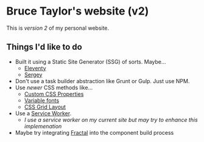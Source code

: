 # Bruce Taylor's website (v2)

This is *version 2* of my personal website.

## Things I'd like to do

* Built it using a Static Site Generator (SSG) of sorts. Maybe...
  * [Eleventy](https://www.11ty.io/)
  * [Sergey](https://sergey.cool/)
* Don't use a task builder abstraction like Grunt or Gulp. Just use NPM.
* Use *newer* CSS methods like...
  * [Custom CSS Properties](https://developer.mozilla.org/en-US/docs/Web/CSS/--*)
  * [Variable fonts](https://developer.mozilla.org/en-US/docs/Web/CSS/CSS_Fonts/Variable_Fonts_Guide)
  * [CSS Grid Layout](https://developer.mozilla.org/en-US/docs/Web/CSS/CSS_Grid_Layout)
* Use a [Service Worker](https://developer.mozilla.org/en-US/docs/Web/API/Service_Worker_API).
  - *I use a service worker on my current site but may try to enhance this implemenation*
* Maybe try integrating [Fractal](https://fractal.build/) into the component build process